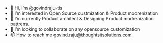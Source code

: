 - 👋 Hi, I’m @govindraju-tis
- 👀 I’m interested in Open Source custmization & Product modrenization
- 🌱 I’m currently Product architect & Designing Product modrenization pattrens.
- 💞️ I’m looking to collaborate on any opensource customization
- 📫 How to reach me govind.raju@thoughtsitsolutions.com

<!---
govindraju-tis/govindraju-tis is a ✨ special ✨ repository because its `README.md` (this file) appears on your GitHub profile.
You can click the Preview link to take a look at your changes.
--->
